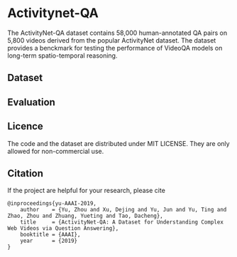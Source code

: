 # Activitynet-QA
The ActivityNet-QA dataset contains 58,000 human-annotated QA pairs on 5,800 videos derived from the popular ActivityNet dataset. The dataset provides a benckmark for testing the performance of VideoQA models on long-term spatio-temporal reasoning. 

## Dataset

## Evaluation

## Licence

The code and the dataset are distributed under MIT LICENSE. They are only allowed for non-commercial use.

## Citation

If the project are helpful for your research, please cite

```
@inproceedings{yu-AAAI-2019,
    author    = {Yu, Zhou and Xu, Dejing and Yu, Jun and Yu, Ting and Zhao, Zhou and Zhuang, Yueting and Tao, Dacheng},
    title     = {ActivityNet-QA: A Dataset for Understanding Complex Web Videos via Question Answering},
    booktitle = {AAAI},
    year      = {2019}
}
```










